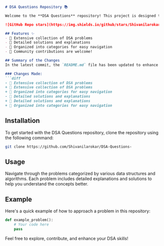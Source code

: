 ```markdown
# DSA Questions Repository 📚

Welcome to the **DSA Questions** repository! This project is designed to help you enhance your problem-solving skills in Data Structures and Algorithms (DSA).

![GitHub Repo stars](https://img.shields.io/github/stars/Shivanilarokar/DSA-Questions-) ![GitHub forks](https://img.shields.io/github/forks/Shivanilarokar/DSA-Questions-) ![GitHub issues](https://img.shields.io/github/issues/Shivanilarokar/DSA-Questions-)

## Features ✨
- 📖 Extensive collection of DSA problems
- 📝 Detailed solutions and explanations
- 📂 Organized into categories for easy navigation
- 🤝 Community contributions are welcome!

## Summary of the Changes
In the latest commit, the `README.md` file has been updated to enhance clarity and improve the overall presentation of the repository.

### Changes Made:
```diff
- 📖 Extensive collection of DSA problems
+ 📖 Extensive collection of DSA problems
+ 📂 Organized into categories for easy navigation
- 📝 Detailed solutions and explanations
+ 📝 Detailed solutions and explanations
+ 📂 Organized into categories for easy navigation
```

## Installation
To get started with the DSA Questions repository, clone the repository using the following command:
```bash
git clone https://github.com/Shivanilarokar/DSA-Questions-
```

## Usage
Navigate through the problems categorized by various data structures and algorithms. Each problem includes detailed explanations and solutions to help you understand the concepts better.

## Example
Here's a quick example of how to approach a problem in this repository:

```python
def example_problem():
    # Your code here
    pass
```

Feel free to explore, contribute, and enhance your DSA skills!
```